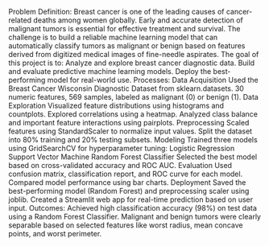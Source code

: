 Problem Definition:
Breast cancer is one of the leading causes of cancer-related deaths among women globally. Early and accurate detection of malignant tumors is essential for effective treatment and survival. The challenge is to build a reliable machine learning model that can automatically classify tumors as malignant or benign based on features derived from digitized medical images of fine-needle aspirates. The goal of this project is to: Analyze and explore breast cancer diagnostic data. Build and evaluate predictive machine learning models. Deploy the best-performing model for real-world use. 
Processes:
Data Acquisition Used the Breast Cancer Wisconsin Diagnostic Dataset from sklearn.datasets. 30 numeric features, 569 samples, labeled as malignant (0) or benign (1). Data Exploration Visualized feature distributions using histograms and countplots. Explored correlations using a heatmap. Analyzed class balance and important feature interactions using pairplots. Preprocessing Scaled features using StandardScaler to normalize input values. Split the dataset into 80% training and 20% testing subsets. Modeling Trained three models using GridSearchCV for hyperparameter tuning: Logistic Regression Support Vector Machine Random Forest Classifier Selected the best model based on cross-validated accuracy and ROC AUC. Evaluation Used confusion matrix, classification report, and ROC curve for each model. Compared model performance using bar charts. Deployment Saved the best-performing model (Random Forest) and preprocessing scaler using joblib. Created a Streamlit web app for real-time prediction based on user input. 
Outcomes:
Achieved high classification accuracy (98%) on test data using a Random Forest Classifier. Malignant and benign tumors were clearly separable based on selected features like worst radius, mean concave points, and worst perimeter.
